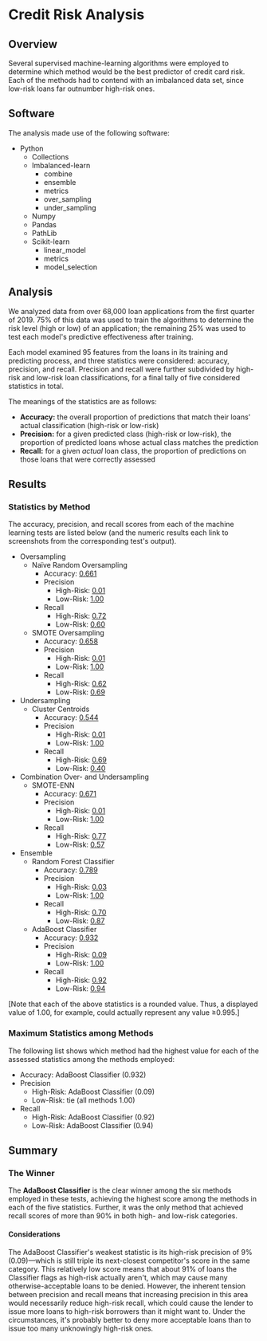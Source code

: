 # Credit Risk Analysis

## Overview

Several supervised machine-learning algorithms were employed to determine which method would be the best predictor of credit card risk. Each of the methods had to contend with an imbalanced data set, since low-risk loans far outnumber high-risk ones.

## Software

The analysis made use of the following software:
- Python
  - Collections
  - Imbalanced-learn
    - combine
    - ensemble
    - metrics
    - over_sampling
    - under_sampling
  - Numpy
  - Pandas
  - PathLib
  - Scikit-learn
    - linear_model
    - metrics
    - model_selection

## Analysis

We analyzed data from over 68,000 loan applications from the first quarter of 2019. 75% of this data was used to train the algorithms to determine the risk level (high or low) of an application; the remaining 25% was used to test each model's predictive effectiveness after training.

Each model examined 95 features from the loans in its training and predicting process, and three statistics were considered: accuracy, precision, and recall. Precision and recall were further subdivided by high-risk and low-risk loan classifications, for a final tally of five considered statistics in total.

The meanings of the statistics are as follows:
- **Accuracy:** the overall proportion of predictions that match their loans' actual classification (high-risk or low-risk)
- **Precision:** for a given predicted class (high-risk or low-risk), the proportion of predicted loans whose actual class matches the prediction
- **Recall:** for a given *actual* loan class, the proportion of predictions on those loans that were correctly assessed

## Results

### Statistics by Method

The accuracy, precision, and recall scores from each of the machine learning tests are listed below (and the numeric results each link to screenshots from the corresponding test's output).

- Oversampling
  - Naïve Random Oversampling
    - Accuracy: [0.661](./Images/01_RO_accuracy.png)
    - Precision
      - High-Risk: [0.01](./Images/01_RO_class_rept.png)
      - Low-Risk: [1.00](./Images/01_RO_class_rept.png)
    - Recall
      - High-Risk: [0.72](./Images/01_RO_class_rept.png)
      - Low-Risk: [0.60](./Images/01_RO_class_rept.png)
  - SMOTE Oversampling
    - Accuracy: [0.658](./Images/02_SMOTE_accuracy.png)
    - Precision
      - High-Risk: [0.01](./Images/02_SMOTE_class_rept.png)
      - Low-Risk: [1.00](./Images/02_SMOTE_class_rept.png)
    - Recall
      - High-Risk: [0.62](./Images/02_SMOTE_class_rept.png)
      - Low-Risk: [0.69](./Images/02_SMOTE_class_rept.png)
- Undersampling
  - Cluster Centroids
    - Accuracy: [0.544](./Images/03_cluster_accuracy.png)
    - Precision
      - High-Risk: [0.01](./Images/03_cluster_class_rept.png)
      - Low-Risk: [1.00](./Images/03_cluster_class_rept.png)
    - Recall
      - High-Risk: [0.69](./Images/03_cluster_class_rept.png)
      - Low-Risk: [0.40](./Images/03_cluster_class_rept.png)
- Combination Over- and Undersampling
  - SMOTE-ENN
    - Accuracy: [0.671](./Images/04_SMOTEENN_accuracy.png)
    - Precision
      - High-Risk: [0.01](./Images/04_SMOTEENN_class_rept.png)
      - Low-Risk: [1.00](./Images/04_SMOTEENN_class_rept.png)
    - Recall
      - High-Risk: [0.77](./Images/04_SMOTEENN_class_rept.png)
      - Low-Risk: [0.57](./Images/04_SMOTEENN_class_rept.png)
- Ensemble
  - Random Forest Classifier
    - Accuracy: [0.789](./Images/05_random_forest_accuracy.png)
    - Precision
      - High-Risk: [0.03](./Images/05_random_forest_class_rept.png)
      - Low-Risk: [1.00](./Images/05_random_forest_class_rept.png)
    - Recall
      - High-Risk: [0.70](./Images/05_random_forest_class_rept.png)
      - Low-Risk: [0.87](./Images/05_random_forest_class_rept.png)
  - AdaBoost Classifier
    - Accuracy: [0.932](./Images/06_AdaBoost_accuracy.png)
    - Precision
      - High-Risk: [0.09](./Images/06_AdaBoost_class_rept.png)
      - Low-Risk: [1.00](./Images/06_AdaBoost_class_rept.png)
    - Recall
      - High-Risk: [0.92](./Images/06_AdaBoost_class_rept.png)
      - Low-Risk: [0.94](./Images/06_AdaBoost_class_rept.png)

\[Note that each of the above statistics is a rounded value. Thus, a displayed value of 1.00, for example, could actually represent any value ≥0.995.\]

### Maximum Statistics among Methods

The following list shows which method had the highest value for each of the assessed statistics among the methods employed:
- Accuracy: AdaBoost Classifier (0.932)
- Precision
  - High-Risk: AdaBoost Classifier (0.09)
  - Low-Risk: tie (all methods 1.00)
- Recall
  - High-Risk: AdaBoost Classifier (0.92)
  - Low-Risk: AdaBoost Classifier (0.94)

## Summary

### The Winner

The **AdaBoost Classifier** is the clear winner among the six methods employed in these tests, achieving the highest score among the methods in each of the five statistics. Further, it was the only method that achieved recall scores of more than 90% in both high- and low-risk categories.

#### Considerations

The AdaBoost Classifier's weakest statistic is its high-risk precision of 9% (0.09)—which is still triple its next-closest competitor's score in the same category. This relatively low score means that about 91% of loans the Classifier flags as high-risk actually aren't, which may cause many otherwise-acceptable loans to be denied. However, the inherent tension between precision and recall means that increasing precision in this area would necessarily reduce high-risk recall, which could cause the lender to issue more loans to high-risk borrowers than it might want to. Under the circumstances, it's probably better to deny more acceptable loans than to issue too many unknowingly high-risk ones.
